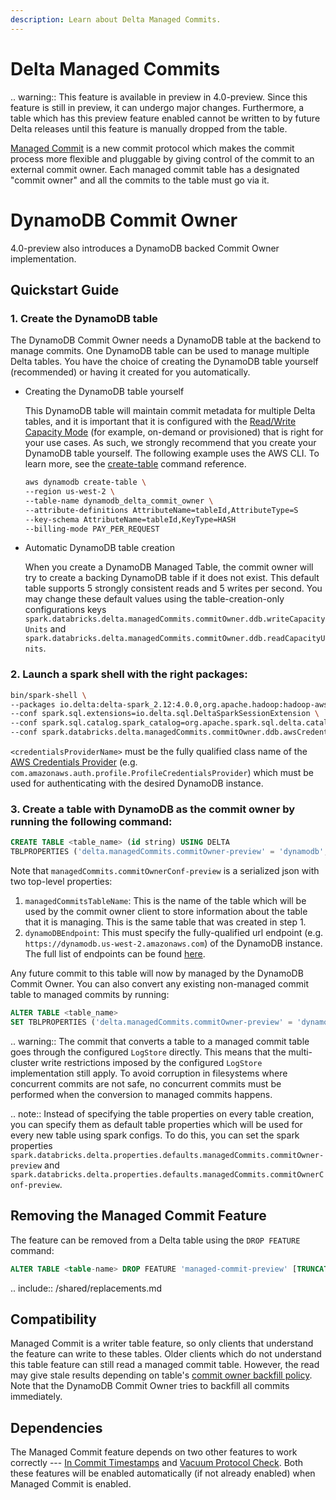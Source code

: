 ```yaml
---
description: Learn about Delta Managed Commits.
---
```


# Delta Managed Commits

.. warning:: This feature is available in preview in <Delta> 4.0-preview. Since this feature is still in preview, it can undergo major changes. Furthermore, a table which has this preview feature enabled cannot be written to by future Delta releases until this feature is manually dropped from the table.

[Managed Commit](https://github.com/delta-io/delta/issues/2598) is a new commit protocol which makes the commit process more flexible and pluggable by giving control of the commit to an external commit owner. Each managed commit table has a designated "commit owner" and all the commits to the table must go via it.


# DynamoDB Commit Owner

<Delta> 4.0-preview also introduces a DynamoDB backed Commit Owner implementation.

## Quickstart Guide

### 1. Create the DynamoDB table
The DynamoDB Commit Owner needs a DynamoDB table at the backend to manage commits. One DynamoDB table can be used to manage multiple Delta tables. You have the choice of creating the DynamoDB table yourself (recommended) or having it created for you automatically.

- Creating the DynamoDB table yourself

    This DynamoDB table will maintain commit metadata for multiple Delta tables, and it is important that it is configured with the [Read/Write Capacity Mode](https://docs.aws.amazon.com/amazondynamodb/latest/developerguide/HowItWorks.ReadWriteCapacityMode.html) (for example, on-demand or provisioned) that is right for your use cases. As such, we strongly recommend that you create your DynamoDB table yourself. The following example uses the AWS CLI. To learn more, see the [create-table](https://docs.aws.amazon.com/cli/latest/reference/dynamodb/create-table.html) command reference.

    ```bash
    aws dynamodb create-table \
    --region us-west-2 \
    --table-name dynamodb_delta_commit_owner \
    --attribute-definitions AttributeName=tableId,AttributeType=S
    --key-schema AttributeName=tableId,KeyType=HASH
    --billing-mode PAY_PER_REQUEST
    ```

- Automatic DynamoDB table creation

    When you create a DynamoDB Managed Table, the commit owner will try to create a backing DynamoDB table if it does not exist. This default table supports 5 strongly consistent reads and 5 writes per second. You may change these default values using the table-creation-only configurations keys `spark.databricks.delta.managedCommits.commitOwner.ddb.writeCapacityUnits` and `spark.databricks.delta.managedCommits.commitOwner.ddb.readCapacityUnits`.

### 2. Launch a spark shell with the right packages:

```bash
bin/spark-shell \
--packages io.delta:delta-spark_2.12:4.0.0,org.apache.hadoop:hadoop-aws:3.3.4 \
--conf spark.sql.extensions=io.delta.sql.DeltaSparkSessionExtension \
--conf spark.sql.catalog.spark_catalog=org.apache.spark.sql.delta.catalog.DeltaCatalog \
--conf spark.databricks.delta.managedCommits.commitOwner.ddb.awsCredentialsProviderName=<credentialsProviderName>
```

`<credentialsProviderName>` must be the fully qualified class name of the [AWS Credentials Provider](https://docs.aws.amazon.com/AWSJavaSDK/latest/javadoc/com/amazonaws/auth/AWSCredentialsProvider.html) (e.g. `com.amazonaws.auth.profile.ProfileCredentialsProvider`) which must be used for authenticating with the desired DynamoDB instance.

### 3. Create a table with DynamoDB as the commit owner by running the following command:

```sql
CREATE TABLE <table_name> (id string) USING DELTA
TBLPROPERTIES ('delta.managedCommits.commitOwner-preview' = 'dynamodb', 'delta.managedCommits.commitOwnerConf-preview' = '{\"managedCommitsTableName\"=\"<dynamodb_table_name>\",\"dynamoDBEndpoint\"=\"<dynamodb_region_endpoint>\"}');
```

Note that `managedCommits.commitOwnerConf-preview` is a serialized json with two top-level properties:
1. `managedCommitsTableName`: This is the name of the table which will be used by the commit owner client to store information about the table that it is managing. This is the same table that was created in step 1.
2. `dynamoDBEndpoint`: This must specify the fully-qualified url endpoint (e.g. `https://dynamodb.us-west-2.amazonaws.com`) of the DynamoDB instance. The full list of endpoints can be found [here](https://docs.aws.amazon.com/general/latest/gr/ddb.html).

Any future commit to this table will now by managed by the DynamoDB Commit Owner. You can also convert any existing non-managed commit table to managed commits by running:

```sql
ALTER TABLE <table_name>
SET TBLPROPERTIES ('delta.managedCommits.commitOwner-preview' = 'dynamodb', 'delta.managedCommits.commitOwnerConf-preview' = '{\"managedCommitsTableName\": \"<dynamodb_table_name>\",\"dynamoDBEndpoint\": \"<dynamodb_region_endpoint>\"}');
```

.. warning:: The commit that converts a table to a managed commit table goes through the configured `LogStore` directly. This means that the multi-cluster write restrictions imposed by the configured `LogStore` implementation still apply. To avoid corruption in filesystems where concurrent commits are not safe, no concurrent commits must be performed when the conversion to managed commits happens.

.. note:: Instead of specifying the table properties on every table creation, you can specify them as default table properties which will be used for every new table using spark configs. To do this, you can set the spark properties `spark.databricks.delta.properties.defaults.managedCommits.commitOwner-preview` and `spark.databricks.delta.properties.defaults.managedCommits.commitOwnerConf-preview`.


## Removing the Managed Commit Feature

The feature can be removed from a Delta table using the `DROP FEATURE` command:

```sql
ALTER TABLE <table-name> DROP FEATURE 'managed-commit-preview' [TRUNCATE HISTORY]
```

.. include:: /shared/replacements.md

## Compatibility

Managed Commit is a writer table feature, so only clients that understand the feature can write to these tables.
Older clients which do not understand this table feature can still read a managed commit table. However, the read may give stale results depending on table's [commit owner backfill policy](https://github.com/delta-io/delta/blob/branch-4.0-preview1/protocol_rfcs/managed-commits.md#commit-backfills). Note that the DynamoDB Commit Owner tries to backfill all commits immediately.


## Dependencies

The Managed Commit feature depends on two other features to work correctly --- [In Commit Timestamps](https://github.com/delta-io/delta/issues/2532) and [Vacuum Protocol Check](https://github.com/delta-io/delta/blob/master/PROTOCOL.md#vacuum-protocol-check). Both these features will be enabled automatically (if not already enabled) when Managed Commit is enabled.